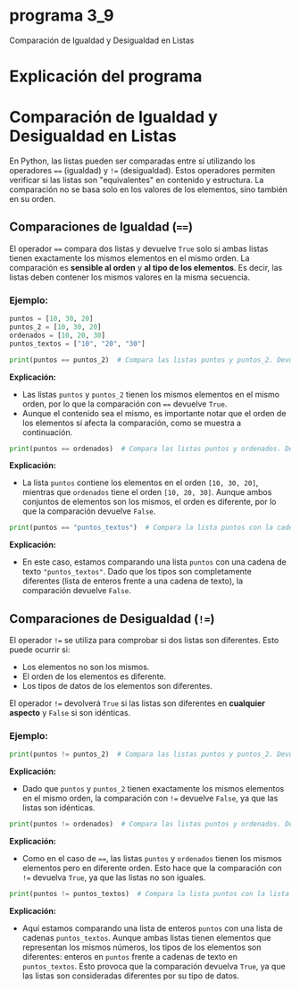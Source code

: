 # programa 3_9
Comparación de Igualdad y Desigualdad en Listas
# Explicación del programa
# Comparación de Igualdad y Desigualdad en Listas

En Python, las listas pueden ser comparadas entre sí utilizando los operadores `==` (igualdad) y `!=` (desigualdad). Estos operadores permiten verificar si las listas son "equivalentes" en contenido y estructura. La comparación no se basa solo en los valores de los elementos, sino también en su orden.

## Comparaciones de Igualdad (`==`)

El operador `==` compara dos listas y devuelve `True` solo si ambas listas tienen exactamente los mismos elementos en el mismo orden. La comparación es **sensible al orden** y **al tipo de los elementos**. Es decir, las listas deben contener los mismos valores en la misma secuencia.

### Ejemplo:
```python
puntos = [10, 30, 20]
puntos_2 = [10, 30, 20]
ordenados = [10, 20, 30]
puntos_textos = ["10", "20", "30"]

print(puntos == puntos_2)  # Compara las listas puntos y puntos_2. Devuelve True porque ambas listas tienen los mismos elementos (10, 30, 20) en el mismo orden.
```

**Explicación:**
- Las listas `puntos` y `puntos_2` tienen los mismos elementos en el mismo orden, por lo que la comparación con `==` devuelve `True`.
- Aunque el contenido sea el mismo, es importante notar que el orden de los elementos sí afecta la comparación, como se muestra a continuación.

```python
print(puntos == ordenados)  # Compara las listas puntos y ordenados. Devuelve False porque el orden de los elementos es diferente.
```

**Explicación:**
- La lista `puntos` contiene los elementos en el orden `[10, 30, 20]`, mientras que `ordenados` tiene el orden `[10, 20, 30]`. Aunque ambos conjuntos de elementos son los mismos, el orden es diferente, por lo que la comparación devuelve `False`.

```python
print(puntos == "puntos_textos")  # Compara la lista puntos con la cadena de texto "puntos_textos". Devuelve False porque son tipos diferentes.
```

**Explicación:**
- En este caso, estamos comparando una lista `puntos` con una cadena de texto `"puntos_textos"`. Dado que los tipos son completamente diferentes (lista de enteros frente a una cadena de texto), la comparación devuelve `False`.

## Comparaciones de Desigualdad (`!=`)

El operador `!=` se utiliza para comprobar si dos listas son diferentes. Esto puede ocurrir si:
- Los elementos no son los mismos.
- El orden de los elementos es diferente.
- Los tipos de datos de los elementos son diferentes.

El operador `!=` devolverá `True` si las listas son diferentes en **cualquier aspecto** y `False` si son idénticas.

### Ejemplo:
```python
print(puntos != puntos_2)  # Compara las listas puntos y puntos_2. Devuelve False porque son iguales (tienen los mismos elementos en el mismo orden).
```

**Explicación:**
- Dado que `puntos` y `puntos_2` tienen exactamente los mismos elementos en el mismo orden, la comparación con `!=` devuelve `False`, ya que las listas son idénticas.

```python
print(puntos != ordenados)  # Compara las listas puntos y ordenados. Devuelve True porque el orden de los elementos es diferente.
```

**Explicación:**
- Como en el caso de `==`, las listas `puntos` y `ordenados` tienen los mismos elementos pero en diferente orden. Esto hace que la comparación con `!=` devuelva `True`, ya que las listas no son iguales.

```python
print(puntos != puntos_textos)  # Compara la lista puntos con la lista puntos_textos. Devuelve True porque son de tipos diferentes (números vs. cadenas).
```

**Explicación:**
- Aquí estamos comparando una lista de enteros `puntos` con una lista de cadenas `puntos_textos`. Aunque ambas listas tienen elementos que representan los mismos números, los tipos de los elementos son diferentes: enteros en `puntos` frente a cadenas de texto en `puntos_textos`. Esto provoca que la comparación devuelva `True`, ya que las listas son consideradas diferentes por su tipo de datos.

